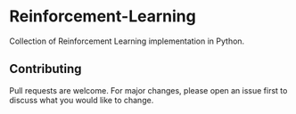 # Reinforcement-Learning
Collection of Reinforcement Learning implementation in Python.

## Contributing
Pull requests are welcome. For major changes, please open an issue first to discuss what you would like to change.
